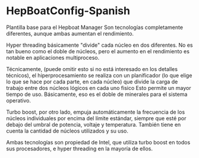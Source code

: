 # HepBoatConfig-Spanish
Plantilla base para el Hepboat Manager
Son tecnologías completamente diferentes, aunque ambas aumentan el rendimiento.

Hyper threading básicamente "divide" cada núcleo en dos diferentes. No es tan bueno como el doble de núcleos, pero el aumento en el rendimiento es notable en aplicaciones multiproceso.

Técnicamente, (puede omitir esto si no está interesado en los detalles técnicos), el hiperprocesamiento se realiza con un planificador (lo que elige lo que se hace por cada parte, en cada núcleo) que divide la carga de trabajo entre dos núcleos lógicos en cada uno fisico Esto permite un mayor tiempo de uso. Básicamente, eso es el doble de minerales para el sistema operativo.

Turbo boost, por otro lado, empuja automáticamente la frecuencia de los núcleos individuales por encima del límite estándar, siempre que esté por debajo del umbral de potencia, voltaje y temperatura. También tiene en cuenta la cantidad de núcleos utilizados y su uso.

Ambas tecnologías son propiedad de Intel, que utiliza turbo boost en todos sus procesadores, e hyper threading en la mayoría de ellos.
